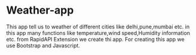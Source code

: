 # Weather-app
This app tell us to weather of different cities like delhi,pune,mumbai etc. in this app many functions like temperature,wind speed,Humidity information etc.
from RapidAPI Extension we create thi app.
For creating this app we use Bootstrap and Javascript.
